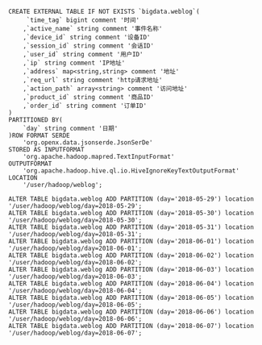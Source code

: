 	CREATE EXTERNAL TABLE IF NOT EXISTS `bigdata.weblog`(
		 `time_tag` bigint comment '时间'
		,`active_name` string comment '事件名称'
		,`device_id` string comment '设备ID'
		,`session_id` string comment '会话ID'
		,`user_id` string comment '用户ID'
		,`ip` string comment 'IP地址'
		,`address` map<string,string> comment '地址'
		,`req_url` string comment 'http请求地址'
		,`action_path` array<string> comment '访问地址'
		,`product_id` string comment '商品ID'
		,`order_id` string comment '订单ID'
	)
	PARTITIONED BY(
		`day` string comment '日期'
	)ROW FORMAT SERDE
		'org.openx.data.jsonserde.JsonSerDe'
	STORED AS INPUTFORMAT
		'org.apache.hadoop.mapred.TextInputFormat'
	OUTPUTFORMAT
		'org.apache.hadoop.hive.ql.io.HiveIgnoreKeyTextOutputFormat'
	LOCATION
		'/user/hadoop/weblog';
		
	ALTER TABLE bigdata.weblog ADD PARTITION (day='2018-05-29') location '/user/hadoop/weblog/day=2018-05-29';
	ALTER TABLE bigdata.weblog ADD PARTITION (day='2018-05-30') location '/user/hadoop/weblog/day=2018-05-30';
	ALTER TABLE bigdata.weblog ADD PARTITION (day='2018-05-31') location '/user/hadoop/weblog/day=2018-05-31';
	ALTER TABLE bigdata.weblog ADD PARTITION (day='2018-06-01') location '/user/hadoop/weblog/day=2018-06-01';
	ALTER TABLE bigdata.weblog ADD PARTITION (day='2018-06-02') location '/user/hadoop/weblog/day=2018-06-02';
	ALTER TABLE bigdata.weblog ADD PARTITION (day='2018-06-03') location '/user/hadoop/weblog/day=2018-06-03';
	ALTER TABLE bigdata.weblog ADD PARTITION (day='2018-06-04') location '/user/hadoop/weblog/day=2018-06-04';
	ALTER TABLE bigdata.weblog ADD PARTITION (day='2018-06-05') location '/user/hadoop/weblog/day=2018-06-05';
	ALTER TABLE bigdata.weblog ADD PARTITION (day='2018-06-06') location '/user/hadoop/weblog/day=2018-06-06';
	ALTER TABLE bigdata.weblog ADD PARTITION (day='2018-06-07') location '/user/hadoop/weblog/day=2018-06-07';	
